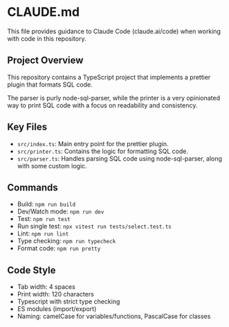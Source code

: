 # CLAUDE.md

This file provides guidance to Claude Code (claude.ai/code) when working with code in this repository.

## Project Overview
This repository contains a TypeScript project that implements a prettier plugin that formats SQL code.

The parser is purly node-sql-parser, while the printer is a very opinionated way to print SQL code with a focus on readability and consistency.

## Key Files
- `src/index.ts`: Main entry point for the prettier plugin.
- `src/printer.ts`: Contains the logic for formatting SQL code.
- `src/parser.ts`: Handles parsing SQL code using node-sql-parser, along with some custom logic.

## Commands

- Build: `npm run build`
- Dev/Watch mode: `npm run dev`
- Test: `npm run test`
- Run single test: `npx vitest run tests/select.test.ts`
- Lint: `npm run lint`
- Type checking: `npm run typecheck`
- Format code: `npm run pretty`

## Code Style

- Tab width: 4 spaces
- Print width: 120 characters
- Typescript with strict type checking
- ES modules (import/export)
- Naming: camelCase for variables/functions, PascalCase for classes
